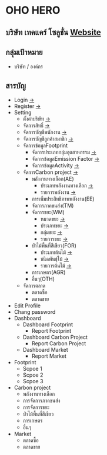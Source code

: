 # OHO HERO

## บริษัท เทคแคร์ โซลูชั่น [Website](https://techcaresolution.co.th)

## กลุ่มเป้าหมาย

- บริษัท / องค์กร

## สารบัญ

- Login [->](./1-1Login/login_screen.md###Design)
- Register [->](./1-2Register/register_screen.md###Design)
- Setting
  - ตั้งค่าบริษัท [->](./2-1Setting/1setting-company/1.company.md#company)
  - จัดการสิทธิ์ [->](./2-1Setting/2จัดการสิทธิ์/role.md/#rolegroup)
  - จัดการบัญชีพนักงาน [->](./2-1Setting/3จัดการบัญชีพนักงาน/employee.md#employee)
  - จัดการบัญชีลูกค้าสมาชิก [->](./2-1Setting/4จัดการบัญชีลูกค้าสมาชิก/member.md#member)
  - จัดการข้อมูลFootprint
    - จัดการประเภทกลุ่มอุตสาหกรรม [->](./2-1Setting/5จัดการข้อมูลFootprint/1-1จัดการประเภทกลุ่มอุตสาหกรรม.md#จัดการประเภทกลุ่มอุตสาหกรรม)
    - จัดการข้อมูลEmission Factor [->](./2-1Setting/5จัดการข้อมูลFootprint/1-2จัดการข้อมูลEmissionFactor.md#จัดการข้อมูลemission-factor)
    - จัดการข้อมูลActivity [->](./2-1Setting/5จัดการข้อมูลFootprint/1-3จัดการข้อมูลActivity.md#จัดการข้อมูลactivity)
  - จัดการCarbon project [->](./1-2Register/register_screen.md###Design)
    - พลังงานทางเลือก(AE)
      - ประเภทพลังงานทางเลือก [->](./2-1Setting/6จัดการCarbonProject/1-1ประเภทพลังงานทางเลือก.md)
      - รายการพลังงาน [->](./2-1Setting/6จัดการCarbonProject/1-2พลังงานทางเลือก.md)
    - การเพิ่มประสิทธิภาพพลังงาน(EE)
    - จัดการภาคขนส่ง(TM)
    - จัดการขยะ(WM)
      - หมวดขยะ [->](./2-1Setting/6จัดการCarbonProject/4-1%20จัดการขยะ(WM)-หมวดขยะ%20.md)
      - ประเภทขยะ [->](./2-1Setting/6จัดการCarbonProject/4-2%20จัดการขยะ(WM)-ประเภทขยะ.md)
      - กลุ่มขยะ [->](./2-1Setting/6จัดการCarbonProject/4-3%20จัดการขยะ(WM)-กลุ่มขยะ.md)
      - รายการขยะ [->](./2-1Setting/6จัดการCarbonProject/4-4%20จัดการขยะ(WM)-รายการขยะ.md)
    - ป่าไม้พื้นที่สีเขียว(FOR)
      - ประเภทต้นไม้ [->](./2-1Setting/6จัดการCarbonProject/5-1FOR-ประเภทต้นไม้.md)
      - ชนิดพันธุ์ไม้ [->](./2-1Setting/6จัดการCarbonProject/5-2FOR-ชนิดพันธุ์ไม้.md)
      - รายการต้นไม้ [->](./2-1Setting/6จัดการCarbonProject/5-3FOR-รายการต้นไม้.md)
    - การเกษตร(AGR)
    - อื่นๆ(OTH)
  - จัดการตลาด
    - ตลาดซื้อ
    - ตลาดขาย
- Edit Profile
- Chang password
- Dashboard
  - Dashboard Footprint
    - Report Footprint
  - Dashboard Carbon Project
    - Report Carbon Project
  - Dashboard Market
    - Report Market
- Footprint
  - Scpoe 1
  - Scpoe 2
  - Scpoe 3
- Carbon project
  - พลังงานทางเลือก
  - การจัดการภาคขนส่ง
  - การจัดการขยะ
  - ป่าไม้พื้นที่สีเขียว
  - การเกษตร
  - อื่นๆ
- Market
  - ตลาดซื้อ
  - ตลาดขาย
